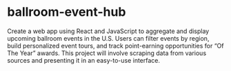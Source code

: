 # ballroom-event-hub
Create a web app using React and JavaScript to aggregate and display upcoming ballroom events in the U.S. Users can filter events by region, build personalized event tours, and track point-earning opportunities for “Of The Year” awards. This project will involve scraping data from various sources and presenting it in an easy-to-use interface.

